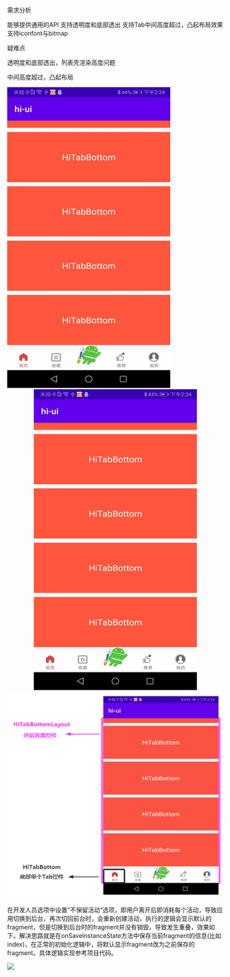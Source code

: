 需求分析

能够提供通用的API
支持透明度和底部透出
支持Tab中间高度超过，凸起布局效果
支持iconfont与bitmap

疑难点

透明度和底部透出，列表壳渲染高度问题

中间高度超过，凸起布局

<img src="https://github.com/xpf-android/Kotlin/raw/master/architect/02week/2-4-2/ASProj/images/HiTabBottomLayout封装与应用03.jpg" width="380" height="700"/>
<div align=center><img width="380" height="700" src="https://github.com/xpf-android/Kotlin/raw/master/architect/02week/2-4-2/ASProj/images/HiTabBottomLayout封装与应用03.jpg"/></div>

<div align=center><img src="https://github.com/xpf-android/Kotlin/raw/master/architect/02week/2-4-2/ASProj/images/底部导航.png"/></div>

在开发人员选项中设置“不保留活动“选项，即用户离开后即消耗每个活动，导致应用切换到后台，再次切回前台时，会重新创建活动，执行的逻辑会显示默认的fragment，但是切换到后台时的fragment并没有销毁，导致发生重叠，效果如下。解决思路就是在onSaveInstanceState方法中保存当前fragment的信息(比如index)，在正常的初始化逻辑中，将默认显示fragment改为之前保存的fragment。具体逻辑实现参考项目代码。



![](I:\imooc\code\architect\backup\ASProj\images\fragment问题解决.gif)

